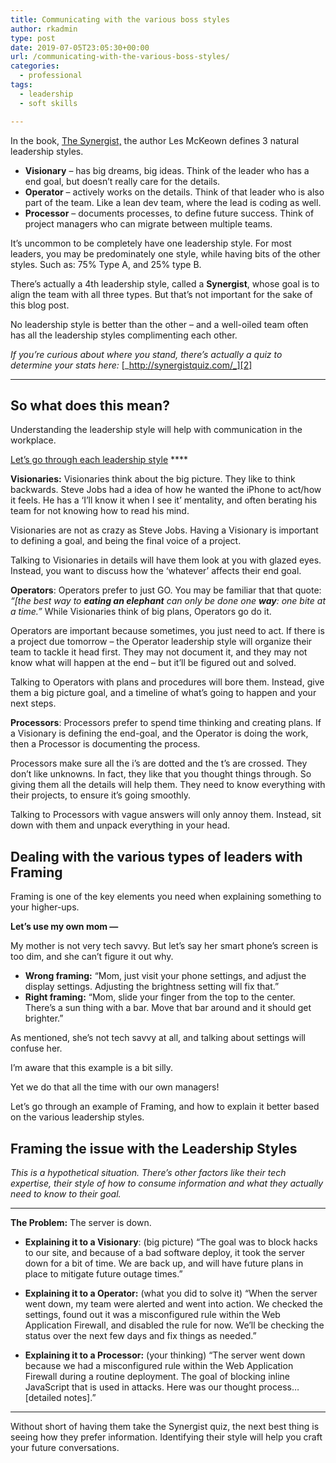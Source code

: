 ```yaml
---
title: Communicating with the various boss styles
author: rkadmin
type: post
date: 2019-07-05T23:05:30+00:00
url: /communicating-with-the-various-boss-styles/
categories:
  - professional
tags:
  - leadership
  - soft skills

---
```

In the book, [The Synergist,][1] the author Les McKeown defines 3 natural leadership styles. 

  * **Visionary** &#8211; has big dreams, big ideas. Think of the leader who has a end goal, but doesn&#8217;t really care for the details.
  * **Operator** &#8211; actively works on the details. Think of that leader who is also part of the team. Like a lean dev team, where the lead is coding as well. 
  * **Processor** &#8211; documents processes, to define future success. Think of project managers who can migrate between multiple teams. 

It&#8217;s uncommon to be completely have one leadership style. For most leaders, you may be predominately one style, while having bits of the other styles. Such as: 75% Type A, and 25% type B. 

There&#8217;s actually a 4th leadership style, called a **Synergist**, whose goal is to align the team with all three types. But that&#8217;s not important for the sake of this blog post.

No leadership style is better than the other &#8211; and a well-oiled team often has all the leadership styles complimenting each other. 

_If you&#8217;re curious about where you stand, there&#8217;s actually a quiz to determine your stats here:_ [_http://synergistquiz.com/_][2]

<hr class="wp-block-separator" />

## So what does this mean?

Understanding the leadership style will help with communication in the workplace. 

<u>Let&#8217;s go through each leadership style</u> ****

**Visionaries:** Visionaries think about the big picture. They like to think backwards. Steve Jobs had a idea of how he wanted the iPhone to act/how it feels. He has a &#8216;I&#8217;ll know it when I see it&#8217; mentality, and often berating his team for not knowing how to read his mind. 

Visionaries are not as crazy as Steve Jobs. Having a Visionary is important to defining a goal, and being the final voice of a project. 

Talking to Visionaries in details will have them look at you with glazed eyes. Instead, you want to discuss how the &#8216;whatever&#8217; affects their end goal. 

**Operators**: Operators prefer to just GO. You may be familiar that that quote: _&#8220;[the best way to_ **_eating an elephant_**_&nbsp;can only be done one&nbsp;_**_way_**_: one bite at a time.&#8221;_ While Visionaries think of big plans, Operators go do it. 

Operators are important because sometimes, you just need to act. If there is a project due tomorrow &#8211; the Operator leadership style will organize their team to tackle it head first. They may not document it, and they may not know what will happen at the end &#8211; but it&#8217;ll be figured out and solved. 

Talking to Operators with plans and procedures will bore them. Instead, give them a big picture goal, and a timeline of what&#8217;s going to happen and your next steps. 

**Processors**: Processors prefer to spend time thinking and creating plans. If a Visionary is defining the end-goal, and the Operator is doing the work, then a Processor is documenting the process. 

Processors make sure all the i&#8217;s are dotted and the t&#8217;s are crossed. They don&#8217;t like unknowns. In fact, they like that you thought things through. So giving them all the details will help them. They need to know everything with their projects, to ensure it&#8217;s going smoothly. 

Talking to Processors with vague answers will only annoy them. Instead, sit down with them and unpack everything in your head. 

## Dealing with the various types of leaders with Framing

Framing is one of the key elements you need when explaining something to your higher-ups.

**Let&#8217;s use my own mom &#8212;**

My mother is not very tech savvy. But let&#8217;s say her smart phone&#8217;s screen is too dim, and she can&#8217;t figure it out why. 

  * **Wrong framing:** &#8220;Mom, just visit your phone settings, and adjust the display settings. Adjusting the brightness setting will fix that.&#8221;
  * **Right framing:** &#8220;Mom, slide your finger from the top to the center. There&#8217;s a sun thing with a bar. Move that bar around and it should get brighter.&#8221; 

As mentioned, she&#8217;s not tech savvy at all, and talking about settings will confuse her. 

I&#8217;m aware that this example is a bit silly.

Yet we do that all the time with our own managers! 

Let&#8217;s go through an example of Framing, and how to explain it better based on the various leadership styles. 

## Framing the issue with the Leadership Styles

_This is a hypothetical situation. There&#8217;s other factors like their tech expertise, their style of how to consume information and what they actually need to know to their goal._ 

<hr class="wp-block-separator" />

**The Problem:** The server is down. 

  * **Explaining it to a Visionary**: (big picture) &#8220;The goal was to block hacks to our site, and because of a bad software deploy, it took the server down for a bit of time. We are back up, and will have future plans in place to mitigate future outage times.”

  * **Explaining it to a Operator:** (what you did to solve it) &#8220;When the server went down, my team were alerted and went into action. We checked the settings, found out it was a misconfigured rule within the Web Application Firewall, and disabled the rule for now. We&#8217;ll be checking the status over the next few days and fix things as needed.&#8221;

  * **Explaining it to a Processor:** (your thinking) &#8220;The server went down because we had a misconfigured rule within the Web Application Firewall during a routine deployment. The goal of blocking inline JavaScript that is used in attacks. Here was our thought process&#8230; [detailed notes].&#8221; 

<hr class="wp-block-separator" />

Without short of having them take the Synergist quiz, the next best thing is seeing how they prefer information. Identifying their style will help you craft your future conversations.

 [1]: https://www.amazon.com/Synergist-Lead-Your-Predictable-Success/dp/0230120555
 [2]: http://synergistquiz.com/